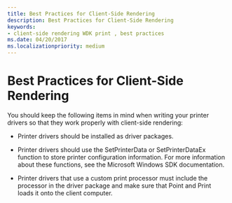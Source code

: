 ```yaml
---
title: Best Practices for Client-Side Rendering
description: Best Practices for Client-Side Rendering
keywords:
- client-side rendering WDK print , best practices
ms.date: 04/20/2017
ms.localizationpriority: medium
---
```


# Best Practices for Client-Side Rendering


You should keep the following items in mind when writing your printer drivers so that they work properly with client-side rendering:

-   Printer drivers should be installed as driver packages.

-   Printer drivers should use the SetPrinterData or SetPrinterDataEx function to store printer configuration information. For more information about these functions, see the Microsoft Windows SDK documentation.

-   Printer drivers that use a custom print processor must include the processor in the driver package and make sure that Point and Print loads it onto the client computer.

 

 




